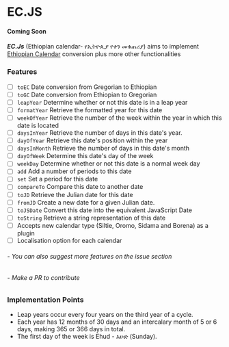 # EC.JS
#### Coming Soon

***EC.Js*** (Ethiopian calendar- የኢትዮጲያ የቀን መቁጠሪያ) aims to implement  [Ethiopian Calendar](https://en.wikipedia.org/wiki/Ethiopian_calendar) conversion plus more other functionalities

### Features 
- [ ] `toEC` Date conversion from Gregorian to Ethiopian
- [ ] `toGC` Date conversion from Ethiopian to Gregorian
- [ ] `leapYear` Determine whether or not this date is in a leap year
- [ ] `formatYear` Retrieve the formatted year for this date
- [ ] `weekOfYear` Retrieve the number of the week within the year in which this date is located
- [ ] `daysInYear` Retrieve the number of days in this date's year.
- [ ] `dayOfYear` Retrieve this date's position within the year
- [ ] `daysInMonth` Retrieve the number of days in this date's month
- [ ] `dayOfWeek` Determine this date's day of the week
- [ ] `weekDay` Determine whether or not this date is a normal week day
- [ ] `add` Add a number of periods to this date
- [ ] `set` Set a period for this date
- [ ] `compareTo` Compare this date to another date
- [ ] `toJD` Retrieve the Julian date for this date
- [ ] `fromJD` Create a new date for a given Julian date.
- [ ] `toJSDate` Convert this date into the equivalent JavaScript Date
- [ ] `toString` Retrieve a string representation of this date
- [ ] Accepts new calendar type (Siltie, Oromo, Sidama and Borena) as a plugin
- [ ] Localisation option for each calendar

###### - You can also suggest more features on the issue section
###### - Make a PR to contribute

### Implementation Points

- Leap years occur every four years on the third year of a cycle.
- Each year has 12 months of 30 days and an intercalary month of 5 or 6 days, making 365 or 366 days in total.
- The first day of the week is Ehud - እሁድ (Sunday).
